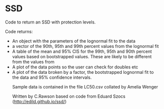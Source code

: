 # SSD
Code to return an SSD with protection levels.

Code returns:
<ul>
<li> <fit> An object with the parameters of the lognormal fit to the data</li>
<li> <hcs> a vector of the 90th, 95th and 99th percent values from the lognormal fit</li>
<li> <protValTab> A table of the mean and 95% CIS for the 99th, 95th and 90th percent values based on bootstrapped values. These are likely to be different from the values from <fit></li>
<li> A plot of the data points so the user can check for doubles etc</li>
<li> A plot of the data broken by a factor, the bootstrapped lognormal fit to the data and 95% confidence intervals.</li>
 

Sample data is contained in the file LC50.csv collated by Amelia Wenger

Written by C.Rawson based on code from Eduard Szocs (http://edild.github.io/ssd/)
